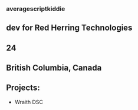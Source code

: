 ### averagescriptkiddie

## dev for Red Herring Technologies
## 24
## British Columbia, Canada

## Projects:
  - Wraith DSC

